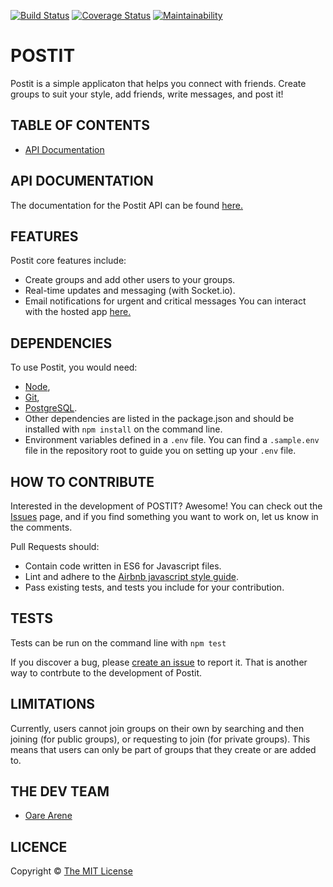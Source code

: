 [![Build Status](https://travis-ci.org/oahray/bc-24-postit.svg?branch=develop)](https://travis-ci.org/oahray/bc-24-postit) [![Coverage Status](https://coveralls.io/repos/github/oahray/bc-24-postit/badge.svg?branch=develop)](https://coveralls.io/github/oahray/bc-24-postit?branch=develop) [![Maintainability](https://api.codeclimate.com/v1/badges/fd7ec895fe92daa3d5b1/maintainability)](https://codeclimate.com/github/oahray/bc-24-postit/maintainability)

# POSTIT
Postit is a simple applicaton that helps you connect with friends. Create groups to suit your style, add friends, write messages, and post it!

## TABLE OF CONTENTS
- [API Documentation](#api-documentation)

## API DOCUMENTATION

The documentation for the Postit API can be found [here.](https://postit-ray.herokuapp.com/api/v1/docs)

## FEATURES

Postit core features include:
  - Create groups and add other users to your groups.
  - Real-time updates and messaging (with Socket.io).
  - Email notifications for urgent and critical messages
You can interact with the hosted app [here.](https://postit-ray.herokuapp.com)

## DEPENDENCIES

To use Postit, you would need: 
  - [Node](nodejs.org),
  - [Git](https://git-scm.com),
  - [PostgreSQL](https://www.postgresql.org/). 
  - Other dependencies are listed in the package.json and should be installed with `npm install` on the command line.
  - Environment variables defined in a `.env` file. You can find a `.sample.env` file in the repository root to guide you on setting up your `.env` file.

## HOW TO CONTRIBUTE

Interested in the development of POSTIT? Awesome! You can check out the [Issues](https://github.com/oahray/bc-24-postit/issues) page, and if you find something you want to work on, let us know in the comments.

Pull Requests should:
  - Contain code written in ES6 for Javascript files.
  - Lint and adhere to the [Airbnb javascript style guide](https://github.com/airbnb/javascript).
  - Pass existing tests, and tests you include for your contribution.

## TESTS

Tests can be run on the command line with `npm test`

If you discover a bug, please [create an issue](https://github.com/oahray/bc-24-postit/issues/new) to report it. That is another way to contrbute to the development of Postit.

## LIMITATIONS

Currently, users cannot join groups on their own by searching and then joining (for public groups), or requesting to join (for private groups). This means that users can only be part of groups that they create or are added to.

## THE DEV TEAM

- [Oare Arene](https://github.com/oahray)

## LICENCE

Copyright © [The MIT License](./LICENCE.md)
